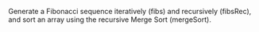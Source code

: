 Generate a Fibonacci sequence iteratively (fibs) and recursively (fibsRec), and sort an array using the recursive Merge Sort (mergeSort).

